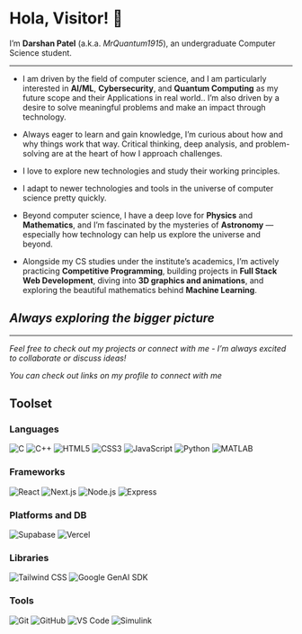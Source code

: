 # Hola, Visitor! 🤟 
I’m **Darshan Patel** (a.k.a. *MrQuantum1915*), an undergraduate Computer Science student.

---

- I am driven by the field of computer science, and I am particularly interested in **AI/ML**, **Cybersecurity**, and **Quantum Computing** as my future scope and their Applications in real world.. I’m also driven by a desire to solve meaningful problems and make an impact through technology.

- Always eager to learn and gain knowledge, I’m curious about how and why things work that way. Critical thinking, deep analysis, and problem-solving are at the heart of how I approach challenges.

- I love to explore new technologies and study their working principles.

- I adapt to newer technologies and tools in the universe of computer science pretty quickly.

- Beyond computer science, I have a deep love for **Physics** and **Mathematics**, and I’m fascinated by the mysteries of **Astronomy** — especially how technology can help us explore the universe and beyond.

- Alongside my CS studies under the institute’s academics, I’m actively practicing **Competitive Programming**, building projects in **Full Stack Web Development**, diving into **3D graphics and animations**, and exploring the beautiful mathematics behind **Machine Learning**.


## _Always exploring the bigger picture_

---

*Feel free to check out my projects or connect with me - I’m always excited to collaborate or discuss ideas!*

*You can check out links on my profile to connect with me*


## Toolset

### Languages
![C](https://img.shields.io/badge/C-00599C?style=for-the-badge&logo=c&logoColor=white)
![C++](https://img.shields.io/badge/C++-00599C?style=for-the-badge&logo=cplusplus&logoColor=white)
![HTML5](https://img.shields.io/badge/HTML5-E34F26?style=for-the-badge&logo=html5&logoColor=white)
![CSS3](https://img.shields.io/badge/CSS3-1572B6?style=for-the-badge&logo=css3&logoColor=white)
![JavaScript](https://img.shields.io/badge/JavaScript-F7DF1E?style=for-the-badge&logo=javascript&logoColor=000000)
![Python](https://img.shields.io/badge/Python-3776AB?style=for-the-badge&logo=python&logoColor=white)
![MATLAB](https://img.shields.io/badge/MATLAB-0076A8?style=for-the-badge&logo=matlab&logoColor=white)

### Frameworks
![React](https://img.shields.io/badge/React-20232A?style=for-the-badge&logo=react&logoColor=61DAFB)
![Next.js](https://img.shields.io/badge/Next.js-000000?style=for-the-badge&logo=nextdotjs&logoColor=white)
![Node.js](https://img.shields.io/badge/Node.js-339933?style=for-the-badge&logo=nodedotjs&logoColor=white)
![Express](https://img.shields.io/badge/Express-000000?style=for-the-badge&logo=express&logoColor=white)

### Platforms and DB
![Supabase](https://img.shields.io/badge/Supabase-3FCF8E?style=for-the-badge&logo=supabase&logoColor=1A1A1A)
![Vercel](https://img.shields.io/badge/Vercel-000000?style=for-the-badge&logo=vercel&logoColor=white)

### Libraries
![Tailwind CSS](https://img.shields.io/badge/Tailwind_CSS-06B6D4?style=for-the-badge&logo=tailwindcss&logoColor=white)
![Google GenAI SDK](https://img.shields.io/badge/Google%20GenAI%20SDK-4285F4?style=for-the-badge&logo=googlecloud&logoColor=white)

### Tools
![Git](https://img.shields.io/badge/Git-F05032?style=for-the-badge&logo=git&logoColor=white)
![GitHub](https://img.shields.io/badge/GitHub-181717?style=for-the-badge&logo=github&logoColor=white)
![VS Code](https://img.shields.io/badge/VS%20Code-007ACC?style=for-the-badge&logo=visualstudiocode&logoColor=white)
![Simulink](https://img.shields.io/badge/Simulink-0076A8?style=for-the-badge&logo=matlab&logoColor=white)

